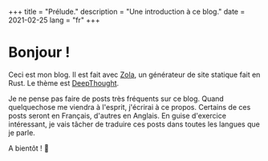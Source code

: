 +++
title = "Prélude."
description = "Une introduction à ce blog."
date = 2021-02-25
lang = "fr"
+++

# Bonjour !

Ceci est mon blog. Il est fait avec [Zola](getzola.org), un générateur de site statique fait en Rust. Le thème est [DeepThought](https://github.com/RatanShreshtha/DeepThought). 

Je ne pense pas faire de posts très fréquents sur ce blog. Quand quelquechose me viendra à l'esprit, j'écrirai à ce propos. Certains de ces posts seront en Français, d'autres en Anglais. En guise d'exercice intéressant, je vais tâcher de traduire ces posts dans toutes les langues que je parle. 

A bientôt ! 👋 
